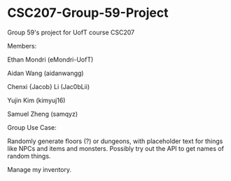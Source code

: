 # CSC207-Group-59-Project
Group 59's project for UofT course CSC207

Members:

Ethan Mondri (eMondri-UofT)

Aidan Wang (aidanwangg)

Chenxi {Jacob} Li (Jac0bLii)

Yujin Kim (kimyuj16)

Samuel Zheng (samqyz)


Group Use Case:

Randomly generate floors (?) or dungeons, with placeholder text for things like NPCs and items and monsters. Possibly 
try out the API to get names of random things.

Manage my inventory.